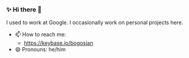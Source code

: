 ### ✨ Hi there 👋

I used to work at Google. I occasionally work on personal projects here.

- 📫 How to reach me:
  - https://keybase.io/bogosian
- 😄 Pronouns: he/him

<!--
**bogosj/bogosj** is a ✨ _special_ ✨ repository because its `README.md` (this file) appears on your GitHub profile.

Here are some ideas to get you started:

- 🔭 I’m currently working on ...
- 🌱 I’m currently learning ...
- 👯 I’m looking to collaborate on ...
- 🤔 I’m looking for help with ...
- 💬 Ask me about ...
- 😄 Pronouns: ...
- ⚡ Fun fact: ...
-->
